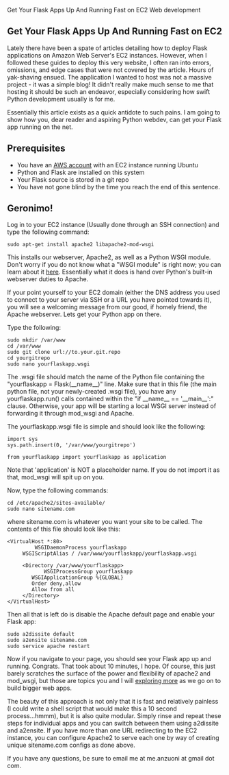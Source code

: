 Get Your Flask Apps Up And Running Fast on EC2
Web development

Get Your Flask Apps Up And Running Fast on EC2
---------------------------------------
Lately there have been a spate of articles detailing how to deploy Flask applications on Amazon Web Server's EC2 instances. However, when I followed these guides to deploy this very website, I often ran into errors, omissions, and edge cases that were not covered by the article. Hours of yak-shaving ensued. The application I wanted to host was not a massive project - it was a simple blog! It didn't really make much sense to me that hosting it should be such an endeavor, especially considering how swift Python development usually is for me.

Essentially this article exists as a quick antidote to such pains. I am going to show how you, dear reader and aspiring Python webdev, can get your Flask app running on the net. 

Prerequisites
--------------
+ You have an <a href="http://aws.amazon.com/">AWS account</a> with an EC2 instance running Ubuntu
+ Python and Flask are installed on this system
+ Your Flask source is stored in a git repo 
+ You have not gone blind by the time you reach the end of this sentence.

Geronimo!
---------
Log in to your EC2 instance (Usually done through an SSH connection) and type the following command:

    sudo apt-get install apache2 libapache2-mod-wsgi

This installs our webserver, Apache2, as well as a Python WSGI module. Don't worry if you do not know what a "WSGI module" is right now; you can learn about it <a href="http://code.google.com/p/modwsgi/">here</a>. Essentially what it does is hand over  Python's built-in webserver duties to Apache.

If your point yourself to your EC2 domain (either the DNS address you used to connect to your server via SSH or a URL you have pointed towards it), you will see a welcoming message from our good, if homely friend, the Apache webserver. Lets get your Python app on there. 

Type the following:

    sudo mkdir /var/www
    cd /var/www
    sudo git clone url://to.your.git.repo
    cd yourgitrepo
    sudo nano yourflaskapp.wsgi

The .wsgi file should match the name of the Python file containing the <raw>"yourflaskapp = Flask(\_\_name\_\_)" </raw>line. Make sure that in this file (the main python file, not your newly-created .wsgi file), you have any yourflaskapp.run() calls contained within the <raw> "if \_\_name\_\_ == '\_\_main\_\_':"</raw> clause. Otherwise, your app will be starting a local WSGI server instead of forwarding it through mod_wsgi and Apache.

The yourflaskapp.wsgi file is simple and should look like the following:

    import sys
    sys.path.insert(0, '/var/www/yourgitrepo')

    from yourflaskapp import yourflaskapp as application

Note that 'application' is NOT a placeholder name. If you do not import it as that, mod_wsgi will spit up on you. 

Now, type the following commands:

    cd /etc/apache2/sites-available/
    sudo nano sitename.com

where sitename.com is whatever you want your site to be called. The contents of this file should look like this:

    <VirtualHost *:80>
    	     WSGIDaemonProcess yourflaskapp
	     WSGIScriptAlias / /var/www/yourflaskapp/yourflaskapp.wsgi

	     <Directory /var/www/yourflaskapp>
	     		WSGIProcessGroup yourflaskapp
			WSGIApplicationGroup %{GLOBAL}
			Order deny,allow
			Allow from all
	     </Directory>
    </VirtualHost>

Then all that is left do is disable the Apache default page and enable your Flask app:

    sudo a2dissite default
    sudo a2ensite sitename.com
    sudo service apache restart

Now if you navigate to your page, you should see your Flask app up and running. Congrats. That took about 10 minutes, I hope. Of course, this just barely scratches the surface of the power and flexibility of apache2 and mod_wsgi, but those are topics you and I will <a href="http://sleepy-headland-2831.herokuapp.com/">exploring more</a> as we go on to build bigger web apps.

The beauty of this approach is not only that it is fast and relatively painless (I could write a shell script that would make this a 10 second process...hmmm), but it is also quite modular. Simply rinse and repeat these steps for individual apps and you can switch between them using a2dissite and a2ensite. If you have more than one URL redirecting to the EC2 instance, you can configure Apache2 to serve each one by way of creating unique sitename.com configs as done above.

If you have any questions, be sure to email me at me.anzuoni at gmail dot com.



 




  
